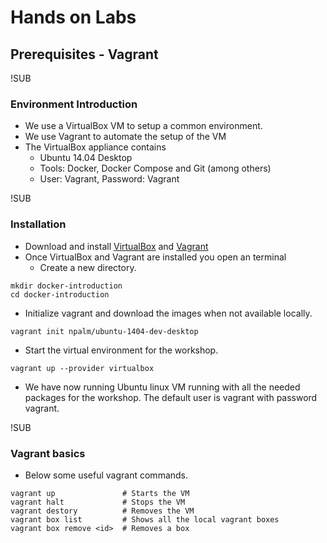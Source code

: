 # Hands on Labs
## Prerequisites - Vagrant

!SUB
### Environment Introduction
* We use a VirtualBox VM to setup a common environment.
* We use Vagrant to automate the setup of the VM
* The VirtualBox appliance contains
  * Ubuntu 14.04 Desktop
  * Tools: Docker, Docker Compose and Git (among others)
  * User: Vagrant, Password: Vagrant


!SUB
### Installation
* Download and install [VirtualBox](https://www.virtualbox.org/wiki/Downloads) and [Vagrant](https://www.vagrantup.com/downloads.html)
* Once VirtualBox and Vagrant are installed you open an terminal
  * Create a new directory.
```
mkdir docker-introduction
cd docker-introduction
```
  * Initialize vagrant and download the images when not available locally.
```
vagrant init npalm/ubuntu-1404-dev-desktop
```
  * Start the virtual environment for the workshop.
```
vagrant up --provider virtualbox
```
* We have now running Ubuntu linux VM running with all the needed packages for the workshop. The default user is vagrant with password vagrant.

!SUB
### Vagrant basics
* Below some useful vagrant commands.

```
vagrant up               # Starts the VM
vagrant halt             # Stops the VM
vagrant destory          # Removes the VM
vagrant box list         # Shows all the local vagrant boxes
vagrant box remove <id>  # Removes a box
```
